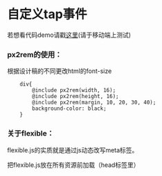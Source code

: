 # 自定义tap事件

若想看代码demo请戳[这里](https://demo.alkalixin.cn/tap/)(请于移动端上测试)

### px2rem的使用：
根据设计稿的不同更改html的font-size

```
	div{
		@include px2rem(width, 16);
		@include px2rem(height, 16);
		@include px2rem(margin, 10, 20, 30, 40);
		background-color: black;
	}	
```
### 关于flexible：

flexible.js的实质就是通过js动态改写meta标签。

把flexible.js放在所有资源前加载（head标签里）
